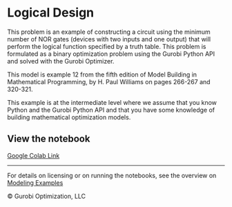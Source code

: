 # Logical Design

This problem is an example of constructing a circuit using the minimum number of NOR gates (devices with two inputs and 
one output) that will perform the logical function specified by a truth table. This problem is formulated as a binary 
optimization problem using the Gurobi Python API and solved with the Gurobi Optimizer.

This model is example 12 from the fifth edition of Model Building in Mathematical Programming, by H. Paul Williams on 
pages 266-267 and 320-321.

This example is at the intermediate level where we assume that you know Python and the Gurobi Python API and that you 
have some knowledge of building mathematical optimization models.

## View the notebook

[Google Colab Link](https://colab.research.google.com/github/Gurobi/modeling-examples/blob/master/logical_design/logical_design.ipynb)


----
For details on licensing or on running the notebooks, see the overview on [Modeling Examples](../)

© Gurobi Optimization, LLC